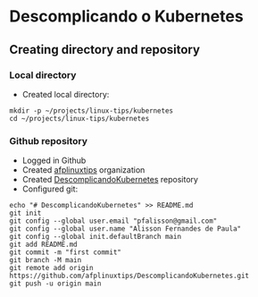 # Descomplicando o Kubernetes

## Creating directory and repository

### Local directory

- Created local directory:

```shell
mkdir -p ~/projects/linux-tips/kubernetes
cd ~/projects/linux-tips/kubernetes
```

### Github repository

- Logged in Github
- Created [afplinuxtips](https://github.com/afplinuxtips) organization
- Created [DescomplicandoKubernetes](https://github.com/afplinuxtips/DescomplicandoKubernetes) repository
- Configured git:

```shell
echo "# DescomplicandoKubernetes" >> README.md
git init
git config --global user.email "pfalisson@gmail.com"
git config --global user.name "Alisson Fernandes de Paula"
git config --global init.defaultBranch main
git add README.md
git commit -m "first commit"
git branch -M main
git remote add origin https://github.com/afplinuxtips/DescomplicandoKubernetes.git
git push -u origin main
```
